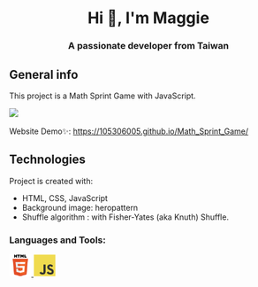 <h1 align="center">Hi 👋, I'm Maggie</h1>
<h3 align="center">A passionate developer from Taiwan</h3>

## General info

This project is a Math Sprint Game with JavaScript.

<img src="https://maggiepractice.s3.amazonaws.com/mathgame.gif" width="600" />

Website Demo✨: https://105306005.github.io/Math_Sprint_Game/

## Technologies

Project is created with:

- HTML, CSS, JavaScript
- Background image: heropattern
- Shuffle algorithm : with Fisher-Yates (aka Knuth) Shuffle.

<h3 align="left">Languages and Tools:</h3>
<p align="left"> <a href="https://www.w3.org/html/" target="_blank"> <img src="https://raw.githubusercontent.com/devicons/devicon/master/icons/html5/html5-original-wordmark.svg" alt="html5" width="40" height="40"/> </a> <a href="https://developer.mozilla.org/en-US/docs/Web/JavaScript" target="_blank"> <img src="https://raw.githubusercontent.com/devicons/devicon/master/icons/javascript/javascript-original.svg" alt="javascript" width="40" height="40"/> </a> </p>
